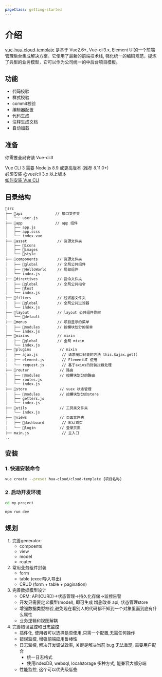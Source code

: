 ```yaml
---
pageClass: getting-started
---
```


# 介绍

[vue-hua-cloud-template](https://github.com/hua-cloud/cloud-template) 是基于 Vue2.6+, Vue-cli3.x, Element UI的一个前端管理后台集成解决方案。它使用了最新的前端技术栈, 强化统一的编码规范，提炼了典型的业务模型，它可以作为公司统一的中后台项目模板。

## 功能

- 代码校验
- 样式校验
- commit校验
- 编辑器配置
- 代码生成
- 注释生成文档
- 自动加载

## 准备

你需要全局安装 Vue-cli3

Vue CLI 3 需要 Node.js 8.9 或更高版本 (推荐 8.11.0+) <br>
必须安装 @vue/cli 3.x 以上版本 <br>
[如何安装 Vue CLI](https://cli.vuejs.org/zh/guide/installation.html)

## 目录结构

```text
📂src
├── 📂api               // 接口文件夹
│   └── user.js
├── 📂app               // app 组件
│   ├── app.js
│   ├── app.scss
│   └── index.vue
├── 📂asset              // 资源文件夹
│   ├── 📂icons
│   ├── 📂images
│   └── 📂style
├── 📂components         // 资源文件夹
│   ├── 📂global         // 全局公共组件
│   ├── 📂HelloWorld     // 局部组件
│   └── index.js
├── 📂directives         // 指令文件夹
│   ├── 📂global         // 全局公共指令
│   ├── 📂test
│   └── index.js  
├── 📂filters            // 过滤器文件夹
│   ├── 📂global         // 全局公共过滤器
│   └── index.js  
├── 📂layout             // layout 公共组件骨架
│   └── 📂default  
├── 📂menus              // 项目显示的菜单  
│   ├── 📂modules        // 按模块划分的菜单
│   └── index.js
├── 📂mixins             // mixin
│   ├── 📂global         // 全局 mixin
│   └── index.js
├── 📂plugins             // mixin
│   ├── ajax.js           // 请求接口封装的方法 this.$ajax.get()
│   ├── element.js        // ElementUI 使用
│   └── request.js        // 基于axios的封装拦截处理
├── 📂router              // 路由
│   ├── 📂modules         // 按模块划分的路由
│   ├── routes.js
│   └── index.js
├── 📂store               // vuex 状态管理  
│   ├── 📂modules         // 按模块划分的store
│   ├── getters.js
│   └── index.js  
├── 📂utils               // 工具类文件夹  
│   └── index.js
├── 📂views               // 页面文件夹
│   ├── 📂dashboard        // 默认首页
│   └── 📂login           // 登录页面
├── main.js               // 主入口
..
```

## 安装

### 1. 快速安装命令

``` sh
vue create --preset hua-cloud/cloud-template {项目名称}
```

### 2. 启动开发环境

``` sh
cd my-project

npm run dev
```

## 规划

1. 完善generator:
    - compoents
    - view
    - model
    - router
2. 常用业务组件封装
    - form
    - table (excel导入导出)
    - CRUD (form + table + pagination)
3. 完善数据模型设计
    - ORM: API(CURD)->状态管理->持久化存储->监控告警
    - 开发只需要定义模型(model), 即可生成 增删改查 api, 状态管理store
    - 增强数据类型校验,避免现在看别人的代码都不知到一个对象里面到底有什么属性
    - 业务逻辑和视图解耦
4. 完善错误监控和日志监控
    - 插件化, 使用者可以选择是否使用,只需一个配置,无需任何操作
    - 错误监控, 增强前端应用鲁棒性
    - 日志监控, 解决开发调试效率, 关键是解决当前 bug 无法重现, 需要用户配合
        - 统一日志格式
        - 使用indexDB, websql, localstorage 多种方式, 能兼容大部分端
    - 性能监控, 这个可以优先级低些
